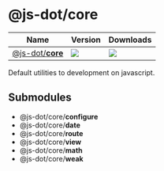 # @js-dot/core

| Name                                                          | Version                                        | Downloads                                       |
|---------------------------------------------------------------|------------------------------------------------|-------------------------------------------------|
| [@js-dot/__core__   ](https://npmjs.com/package/@js-dot/core) | ![](https://img.shields.io/npm/v/@js-dot/core) | ![](https://img.shields.io/npm/dm/@js-dot/core) |

Default utilities to development on javascript.

## Submodules

* @js-dot/core/__configure__
* @js-dot/core/__date__
* @js-dot/core/__route__
* @js-dot/core/__view__
* @js-dot/core/__math__
* @js-dot/core/__weak__
